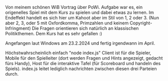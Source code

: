 Von meinem schönen WiB Vortrag über PoWi. Aufgabe war es, ein origenelles Spiel mit dem Kurs zu spielen und dabei etwas zu lernen.
Im Endeffekt handelt es sich hier um Kahoot aber im Stil von 1, 2 oder 3. (Nun aber 2, 3, oder 5 mit Oxfordkomma, Primzahlen und keinem Copyright-Infringment)
Die Fragen orientieren sich natürlich an klassischen Politikthemen.
Dem Kurs hat es sehr gefallen :)

Angefangen laut Windows am 23.2.2024 und fertig irgendwann im April.

Höchstwahrscheinlich einfach "node index.js"
Client ist für die Spieler, Mobile für den Spielleiter (dort werden Fragen und Hints angezeigt, gedacht fürs Handy), Host für die interaktive Tafel (für Scoreboard und handeln des Spiels).
index.js leitet lediglich nachrichten zwischen diesen drei Parteien durch.
